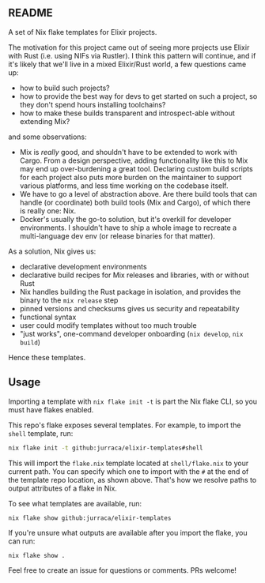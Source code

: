 ## README

A set of Nix flake templates for Elixir projects.

The motivation for this project came out of seeing more projects use Elixir with Rust (i.e. using NIFs via Rustler). I think this pattern will continue, and if it's likely that we'll live in a mixed Elixir/Rust world, a few questions came up:
- how to build such projects?
- how to provide the best way for devs to get started on such a project, so they don't spend hours installing toolchains?
- how to make these builds transparent and introspect-able without extending Mix?

and some observations:
- Mix is _really_ good, and shouldn't have to be extended to work with Cargo. From a design perspective, adding functionality like this to Mix may end up over-burdening a great tool. Declaring custom build scripts for each project also puts more burden on the maintainer to support various platforms, and less time working on the codebase itself.
- We have to go a level of abstraction above. Are there build tools that can handle (or coordinate) both build tools (Mix and Cargo), of which there is really one: Nix.
- Docker's usually the go-to solution, but it's overkill for developer environments. I shouldn't have to ship a whole image to recreate a multi-language dev env (or release binaries for that matter).

As a solution, Nix gives us:
- declarative development environments
- declarative build recipes for Mix releases and libraries, with or without Rust
- Nix handles building the Rust package in isolation, and provides the binary to the `mix release` step
- pinned versions and checksums gives us security and repeatability
- functional syntax
- user could modify templates without too much trouble
- "just works", one-command developer onboarding (`nix develop`, `nix build`)

Hence these templates.

## Usage

Importing a template with `nix flake init -t` is part the Nix flake CLI, so you must have flakes enabled.

This repo's flake exposes several templates. For example, to import the `shell` template, run:
```bash
nix flake init -t github:jurraca/elixir-templates#shell
```

This will import the `flake.nix` template located at `shell/flake.nix` to your current path. You can specify which one to import with the `#` at the end of the template repo location, as shown above. That's how we resolve paths to output attributes of a flake in Nix.

To see what templates are available, run:
```
nix flake show github:jurraca/elixir-templates
```

If you're unsure what outputs are available after you import the flake, you can run:
```bash
nix flake show .
```

Feel free to create an issue for questions or comments. PRs welcome!